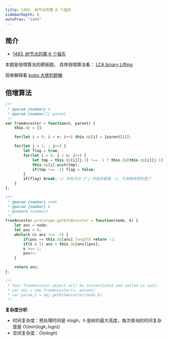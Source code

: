 ```yaml
---
title: 1483. 树节点的第 K 个祖先
sidebarDepth: 0
autoPrev: "1444"
---
```


## 简介
- [1483. 树节点的第 K 个祖先](https://leetcode-cn.com/problems/kth-ancestor-of-a-tree-node/)

本题是倍增算法的模板题。
具体倍增算法看：
[LCA binary Lifting](https://oi-wiki.org/graph/lca/#_5)

简单解释看 [bobo 大佬的题解](https://leetcode-cn.com/problems/kth-ancestor-of-a-tree-node/solution/li-kou-zai-zhu-jian-ba-acm-mo-ban-ti-ban-shang-lai/)

## 倍增算法

```javascript
/**
 * @param {number} n
 * @param {number[]} parent
 */
var TreeAncestor = function(n, parent) {
    this.dp = [];

    for(let i = 0; i < n; i++) this.dp[i] = [parent[i]];

    for(let j = 1; ; j++) {
        let flag = true;
        for(let i = 0; i < n; i++) {
            let tmp = this.dp[i][j-1] !== -1 ? this.dp[this.dp[i][j-1]][j-1] : -1;
            this.dp[i].push(tmp);
            if(tmp !== -1) flag = false;
        }
        if(flag) break; // 所有节点 2^j 的祖先都是 -1，不用继续预处理了
    }
};

/** 
 * @param {number} node 
 * @param {number} k
 * @return {number}
 */
TreeAncestor.prototype.getKthAncestor = function(node, k) {
    let ans = node;
    let pos = 0;
    while(k && ans !== -1) {
        if(pos >= this.dp[ans].length) return -1;
        if(k & 1) ans = this.dp[ans][pos];
        k >>= 1;
        pos++;
    }

    return ans;
};

/**
 * Your TreeAncestor object will be instantiated and called as such:
 * var obj = new TreeAncestor(n, parent)
 * var param_1 = obj.getKthAncestor(node,k)
 */
```

**复杂度分析**:
- 时间复杂度：预处理时间是 $nlogh$，$h$ 是树的最大高度，每次查询的时间复杂度是 $O(min(logk,logn))$
- 空间复杂度：$O(nlogh)$